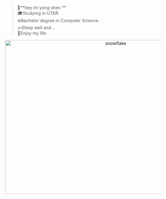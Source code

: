 > :penguin:**hey im yong shen **\
> :mortar_board:Studying in UTAR\
> :snowflake:Bachelor degree in Computer Science\
> :zzz:Sleep well and ..\
> :whale:Enjoy my life
<div align="center">
  <img src="https://www.lifeinthefingerlakes.com/wp-content/uploads/2017/03/snow-crystals.jpg" alt="snowflake" width="700" height="500">
</div>
